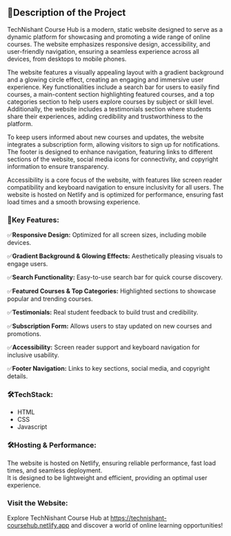 <h2>📌Description of the Project</h2>
<p>
TechNishant Course Hub is a modern, static website designed to serve as a dynamic platform for showcasing and promoting a wide range of online courses. The website emphasizes responsive design, accessibility, and user-friendly navigation, ensuring a seamless experience across all devices, from desktops to mobile phones.

The website features a visually appealing layout with a gradient background and a glowing circle effect, creating an engaging and immersive user experience. Key functionalities include a search bar for users to easily find courses, a main-content section highlighting featured courses, and a top categories section to help users explore courses by subject or skill level. Additionally, the website includes a testimonials section where students share their experiences, adding credibility and trustworthiness to the platform.

To keep users informed about new courses and updates, the website integrates a subscription form, allowing visitors to sign up for notifications. The footer is designed to enhance navigation, featuring links to different sections of the website, social media icons for connectivity, and copyright information to ensure transparency.

Accessibility is a core focus of the website, with features like screen reader compatibility and keyboard navigation to ensure inclusivity for all users. The website is hosted on Netlify and is optimized for performance, ensuring fast load times and a smooth browsing experience.
</p>

<h3>🚀Key Features:</h3>

<p>✅<strong>Responsive Design:</strong> Optimized for all screen sizes, including mobile devices.

<p>✅<strong>Gradient Background & Glowing Effects:</strong> Aesthetically pleasing visuals to engage users.

<p>✅<strong>Search Functionality:</strong> Easy-to-use search bar for quick course discovery.

<p>✅<strong>Featured Courses & Top Categories:</strong> Highlighted sections to showcase popular and trending courses.

<p>✅<strong>Testimonials:</strong> Real student feedback to build trust and credibility.
<p>✅<strong>Subscription Form:</strong> Allows users to stay updated on new courses and promotions.

<p>✅<strong>Accessibility:</strong> Screen reader support and keyboard navigation for inclusive usability.
<p>✅<strong>Footer Navigation:</strong> Links to key sections, social media, and copyright details.
  
<h3>🛠TechStack:</h3>
<ul>
  <li>HTML</li>
  <li>CSS</li>
  <li>Javascript</li>
</ul>

<h3>🛠️Hosting & Performance:</h3>
<p>The website is hosted on Netlify, ensuring reliable performance, fast load times, and seamless deployment.<br>
  It is designed to be lightweight and efficient, providing an optimal user experience.
</p>

<h3>Visit the Website:</h3>
<p>Explore TechNishant Course Hub at <a href="https://technishant-coursehub.netlify.app">https://technishant-coursehub.netlify.app</a> and discover a world of online learning opportunities!</p>


